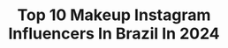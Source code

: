 ---
title: Top 10 Makeup Instagram Influencers In Brazil In 2024
description: >-
  Find top makeup Instagram influencers in Brazil in 2024. Most popular hashtags: #makeup #reels #maquiagembrasil #makeuptutorial.
platform: Instagram
hits: 5092
text_top: Discover the top-rated Instagram accounts on inBeat.
text_bottom: Our search engine holds 5092 Instagram influencers like this in Brazil for you to work with.
profiles:
  - username: "isabelatesch"
    fullname: >-
      Isabela Theodorovicz Tesch
    bio: >-
      Fashion • Lifestyle • Makeup Parcerias|Jobs: Direct Medicina veterinária🐾_ UniCesumar Cristã Maringá_PR📍
    location: "Brazil"
    followers: 18423
    engagement: 1914
    commentsToLikes: 0.046571
    id: ck8tb5lxkudpc0j78p4iaq51p
    verified: false
    hashtags: "#makebeauty, #parana, #lehpequenomakeup, #modelofotografica"
  - username: "anaveigga"
    fullname: >-
      Ana Veiga
    bio: >-
      💄 Makeup Educator 🎨 Presente em todas as áreas da maquiagem 🎓 +20mil alunos ao redor do 🌎 🔐 Assessoria: @the.beclub 👇🏻 Publicidade • Cursos • Contato
    location: "Brazil"
    followers: 505085
    engagement: 1143
    commentsToLikes: 0.027404
    id: ck0ubkepienm20i19jwftaqhr
    verified: false
    hashtags: "#maquiagembrasil, #maquiadoresdadepressao, #makeupartist, #newfacebrushes"
  - username: "g.ullit"
    fullname: >-
      Gullit Almeida
    bio: >-
      Ele/Dele | He/Him Maquiador | Makeup Artist. Criador de conteúdo digital | Digital content creator.
    location: "Brazil"
    followers: 64850
    engagement: 625
    commentsToLikes: 0.096076
    id: ck9wdgb9lfi370j78qzrjfk21
    verified: false
    hashtags: "#makeup, #androgynousfashion, #shoes, #nails"
  - username: "vrgvan"
    fullname: >-
      vanessa rodrigues ✦
    bio: >-
      Makeup & Hairstyle 🤎 ꩜ | alma grata exala paz. 📧jobs: nessarrodrigues11@gmail.com
    location: "Brazil"
    followers: 75834
    engagement: 686
    commentsToLikes: 0.027101
    id: ck8tauiqxt45u0j78j2wrvief
    verified: false
    hashtags: "#grwm, #ombrelips, #boxbraids, #reels"
  - username: "recarmona.makeup"
    fullname: >-
      Renata Carmona
    bio: >-
      • tutoriais, dicas e resenhas (o makeup do @ é autoexplicativo né?) • contato: contatorecarmona@gmail.com 📍 ABC - SP
    location: "Brazil"
    followers: 11782
    engagement: 945
    commentsToLikes: 0.157613
    id: ckaovqkwr5q2g0i78s9h504x6
    verified: false
    hashtags: "#maquiagembrasil, #tutorial, #tutorialdemaquiagem, #trend"
  - username: "mariirodrgues"
    fullname: >-
      marii rodrigues
    bio: >-
      ⭑ about fashion & makeup 📍belo horizonte 📧mariirodriguescontato@gmail.com
    location: "Brazil"
    followers: 90843
    engagement: 1874
    commentsToLikes: 0.051129
    id: ck9wfr9u5q65p0j78jutu5bv5
    verified: false
    hashtags: "#yoins, #blocodourso, #carnaval, #yoinsstyle"
  - username: "carolinegarciiia"
    fullname: >-
      Carol Garcia
    bio: >-
      -Apresentadora/Cobertura de eventos -Publis/Rodeios/ lifestyle country/Makeup - @renan.aalmeida ❤️ ❌ESTAMOS SEM ASSESSORIA❌
    location: "Brazil"
    followers: 136416
    engagement: 576
    commentsToLikes: 0.060688
    id: ck9hb3av6f7nz0j78tyntsu8c
    verified: false
    hashtags: "#yellowstone, #grwm, #toystory, #asmr"
  - username: "cepantz"
    fullname: >-
      Cepantz ❥
    bio: >-
      ▫️ Cosplay • Makeup 🚨 LIKE SPAM = BLOCK! ▫️ São Paulo ▫️ Jobs/Partnerships: direct
    location: "Brazil"
    followers: 14748
    engagement: 940
    commentsToLikes: 0.032104
    id: ckap1lxj2v3z30i786zk5o0z4
    verified: false
    hashtags: "#wbpictures, #reels, #margotrobbie, #arlequina"
  - username: "halessia"
    fullname: >-
      HALESSIA
    bio: >-
      The Queen, Fashion Model, DJ, Makeup Artist and Founder of: @rockerperucas Ad: comercial@waystar.com.br Bookings: contatohalessia@gmail.com
    location: "Brazil"
    followers: 824970
    engagement: 326
    commentsToLikes: 0.057788
    id: ck0tthc9g2pvz0i1982yrtdgj
    verified: false
    hashtags: "#pubiicidade, #publiker, #publi, #bailedavogue2024"
  - username: "saynaramakeup"
    fullname: >-
      Saynara | Maquiadora em Salvador
    bio: >-
      🔎 Makeup social e art CEO: @saynaraabeauty ⚡️Ministro CURSOS de MAQUIAGEM! 🎓+900 alunos formados 📩contatosaynaraa@gmail.com Cursos e agendamentos⤵️
    location: "Brazil"
    followers: 88726
    engagement: 314
    commentsToLikes: 0.098340
    id: ck8t18nlwuth80j7852hxmsh3
    verified: false
    hashtags: "#makeup, #saypor7dias, #challenge, #makeuptutorial"
---